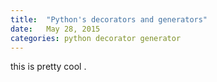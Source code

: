 ```yaml
---
title:  "Python's decorators and generators"
date:   May 28, 2015
categories: python decorator generator 
---
```


this is pretty cool . 

